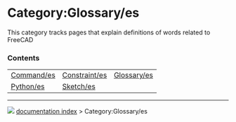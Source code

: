 # Category:Glossary/es
This category tracks pages that explain definitions of words related to FreeCAD

### Contents

|     |     |     |
| --- | --- | --- |
| [Command/es](Command/es.md) | [Constraint/es](Constraint/es.md) | [Glossary/es](Glossary/es.md) |
| [Python/es](Python/es.md) | [Sketch/es](Sketch/es.md) |



---
![](images/Button_right.svg) [documentation index](../README.md) > Category:Glossary/es
